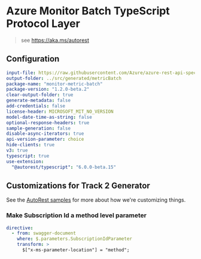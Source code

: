 # Azure Monitor Batch TypeScript Protocol Layer

> see https://aka.ms/autorest

## Configuration

```yaml
input-file: https://raw.githubusercontent.com/Azure/azure-rest-api-specs/d08003f5364f7f75cf93f9aa842d16408be7e642/specification/monitor/data-plane/Microsoft.Insights/stable/2023-10-01/metricBatch.json
output-folder: ../src/generated/metricBatch
package-name: "monitor-metric-batch"
package-version: "1.2.0-beta.2"
clear-output-folder: true
generate-metadata: false
add-credentials: false
license-header: MICROSOFT_MIT_NO_VERSION
model-date-time-as-string: false
optional-response-headers: true
sample-generation: false
disable-async-iterators: true
api-version-parameter: choice
hide-clients: true
v3: true
typescript: true
use-extension:
  "@autorest/typescript": "6.0.0-beta.15"
```

## Customizations for Track 2 Generator

See the [AutoRest samples](https://github.com/Azure/autorest/tree/master/Samples/3b-custom-transformations)
for more about how we're customizing things.

### Make Subscription Id a method level parameter

```yaml
directive:
  - from: swagger-document
    where: $.parameters.SubscriptionIdParameter
    transform: >
      $["x-ms-parameter-location"] = "method";
```
